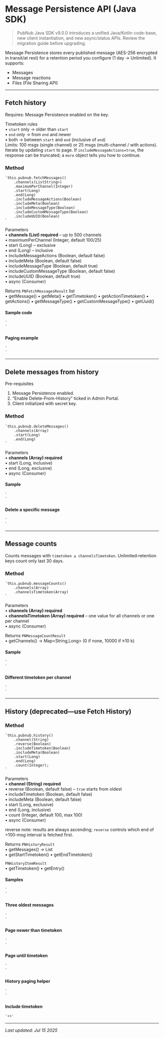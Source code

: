 # Message Persistence API (Java SDK)

> PubNub Java SDK v9.0.0 introduces a unified Java/Kotlin code-base, new client instantiation, and new async/status APIs. Review the migration guide before upgrading.

Message Persistence stores every published message (AES-256 encrypted in transit/at rest) for a retention period you configure (1 day → Unlimited). It supports:

* Messages  
* Message reactions  
* Files (File Sharing API)

---

## Fetch history

Requires: Message Persistence enabled on the key.

Timetoken rules  
• `start` only → older than `start`  
• `end` only → from `end` and newer  
• both → between `start` and `end` (inclusive of `end`)  
Limits: 100 msgs (single channel) or 25 msgs (multi-channel / with actions). Iterate by updating `start` to page. If `includeMessageActions=true`, the response can be truncated; a `more` object tells you how to continue.

### Method

```
`this.pubnub.fetchMessages()  
    .channels(ListString>)  
    .maximumPerChannel(Integer)  
    .start(Long)  
    .end(Long)  
    .includeMessageActions(Boolean)  
    .includeMeta(Boolean)  
    .includeMessageType(Boolean)  
    .includeCustomMessageType(Boolean)  
    .includeUUID(Boolean)  
`
```

Parameters  
• **channels (List<String>) required** – up to 500 channels  
• maximumPerChannel (Integer, default 100/25)  
• start (Long) – exclusive  
• end (Long) – inclusive  
• includeMessageActions (Boolean, default false)  
• includeMeta (Boolean, default false)  
• includeMessageType (Boolean, default true)  
• includeCustomMessageType (Boolean, default false)  
• includeUUID (Boolean, default true)  
• async (Consumer<PNFetchMessagesResult>)

Returns `PNFetchMessagesResult` list  
• getMessage() • getMeta() • getTimetoken() • getActionTimetoken() • getActions() • getMessageType() • getCustomMessageType() • getUuid()

#### Sample code
```
`  
`
```

#### Paging example
```
`  
`
```

---

## Delete messages from history

Pre-requisites  
1. Message Persistence enabled.  
2. “Enable Delete-From-History” ticked in Admin Portal.  
3. Client initialized with secret key.

### Method
```
`this.pubnub.deleteMessages()  
    .channels(Array)  
    .start(Long)  
    .end(Long)  
`
```

Parameters  
• **channels (Array<String>) required**  
• start (Long, inclusive)  
• end (Long, exclusive)  
• async (Consumer<PNDeleteMessagesResult>)

#### Sample
```
`  
`
```

#### Delete a specific message
```
`  
`
```

---

## Message counts

Counts messages with `timetoken ≥ channelsTimetoken`. Unlimited‐retention keys count only last 30 days.

### Method
```
`this.pubnub.messageCounts()  
    .channels(Array)  
    .channelsTimetoken(Array)  
`
```

Parameters  
• **channels (Array<String>) required**  
• **channelsTimetoken (Array<Long>) required** – one value for all channels or one per channel  
• async (Consumer<PNMessageCountResult>)

Returns `PNMessageCountResult`  
• getChannels() → Map<String,Long> (0 if none, 10000 if ≥10 k)

#### Sample
```
`  
`
```

#### Different timetoken per channel
```
`  
`
```

---

## History (deprecated—use Fetch History)

### Method
```
`this.pubnub.history()  
    .channel(String)  
    .reverse(Boolean)  
    .includeTimetoken(Boolean)  
    .includeMeta(Boolean)  
    .start(Long)  
    .end(Long)  
    .count(Integer);  
`
```

Parameters  
• **channel (String) required**  
• reverse (Boolean, default false) – `true` starts from oldest  
• includeTimetoken (Boolean, default false)  
• includeMeta (Boolean, default false)  
• start (Long, exclusive)  
• end (Long, inclusive)  
• count (Integer, default 100, max 100)  
• async (Consumer<PNHistoryResult>)

reverse note: results are always ascending; `reverse` controls which end of >100-msg interval is fetched first.

Returns `PNHistoryResult`  
• getMessages() → List<PNHistoryItemResult>  
• getStartTimetoken() • getEndTimetoken()

`PNHistoryItemResult`  
• getTimetoken() • getEntry()

#### Samples
```
`  
`
```

#### Three oldest messages
```
`  
`
```

#### Page newer than timetoken
```
`  
`
```

#### Page until timetoken
```
`  
`
```

#### History paging helper
```
`  
`
```

#### Include timetoken
```
`**`
```

---

_Last updated: Jul 15 2025_